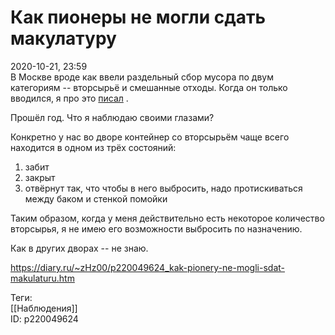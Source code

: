 Как пионеры не могли сдать макулатуру
======================================

   
 2020-10-21, 23:59   
  В Москве вроде как ввели раздельный сбор мусора по двум категориям -- вторсырьё и смешанные отходы. Когда он только вводился, я про это  [писал](Что%20я%20думаю%20про%20раздельный%20сбор%20мусора)  .   
   
 Прошёл год. Что я наблюдаю своими глазами?   
   
 Конкретно у нас во дворе контейнер со вторсырьём чаще всего находится в одном из трёх состояний:   
 1) забит   
 2) закрыт   
 3) отвёрнут так, что чтобы в него выбросить, надо протискиваться между баком и стенкой помойки   
   
 Таким образом, когда у меня действительно есть некоторое количество вторсырья, я не имею его возможности выбросить по назначению.   
   
 Как в других дворах -- не знаю.   
    
 <https://diary.ru/~zHz00/p220049624_kak-pionery-ne-mogli-sdat-makulaturu.htm>   
   
 Теги:   
 [[Наблюдения]]   
 ID: p220049624